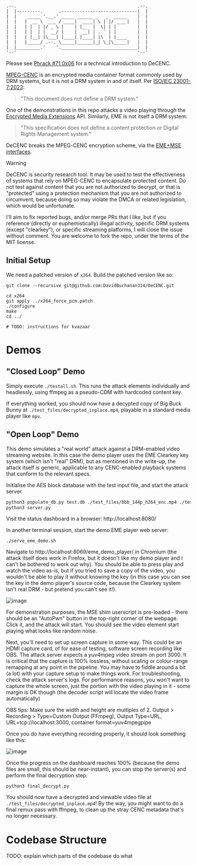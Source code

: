 ```
.--.                                              .--.
|  |---------.      .-----------------------------|  |
|  |    _____ '.__.' _____ ______ _   _  _____    |  |
|  |   |  __ \  ___ / ____|  ____| \ | |/ ____|   |  |
|  |   | |  | |/ _ \ |    | |__  |  \| | |        |  |
|  |   | |  | |  __/ |    |  __| | . ` | |        |  |
|  |   | |__| |\___| |____| |____| |\  | |____    |  |
|  |   |_____/ .--. \_____|______|_| \_|\_____|   |  |
|  |_________.'    '._____________________________|  |
'--'                                              '--'
```

Please see [Phrack #71 0x06](https://phrack.org/issues/71/6.html#article) for a technical introduction to DeCENC.

[MPEG-CENC](https://docs.unified-streaming.com/documentation/drm/common-encryption.html) is an encrypted media container format commonly used by DRM systems, but it is not a DRM system in and of itself. Per [ISO/IEC 23001-7:2023](https://www.iso.org/standard/84637.html):

> "This document does not define a DRM system."

One of the demonstrations in this repo attacks a video playing through the [Encrypted Media Extensions](https://www.w3.org/TR/encrypted-media/) API. Similarly, EME is not itself a DRM system:

> "This specification does not define a content protection or Digital Rights Management system."

DeCENC breaks the MPEG-CENC encryption scheme, via the [EME+MSE interfaces](https://web.dev/articles/eme-basics).

> [!WARNING]
> DeCENC is security research tool. It may be used to test the effectiveness of systems that rely on MPEG-CENC to encapsulate protected content. Do not test against content that you are not authorized to decrypt, or that is "protected" using a protection mechanism that you are not authorized to circumvent, because doing so may violate the DMCA or related legislation, which would be unfortunate.

I'll aim to fix reported bugs, and/or merge PRs that I like, but if you reference (directly or euphemistically) illegal activity, specific DRM systems (except "clearkey"), or specific streaming platforms, I will close the issue without comment. You are welcome to fork the repo, under the terms of the MIT license.

## Initial Setup

We need a patched version of `x264`. Build the patched version like so:

```
git clone --recursive git@github.com:DavidBuchanan314/DeCENC.git

cd x264
git apply ../x264_force_pcm.patch
./configure
make
cd ../

# TODO: instructions for kvazaar
```

# Demos

## "Closed Loop" Demo

Simply execute `./testall.sh`. This runs the attack elements individually and headlessly, using ffmpeg as a pseudo-CDM with hardcoded content key.

If everything worked, you should now have a decypted copy of Big Buck Bunny at `./test_files/decrypted_inplace.mp4`, playable in a standard media player like `mpv`.

## "Open Loop" Demo

This demo simulates a "real world" attack against a DRM-enabled video streaming website. In this case the demo player uses the EME Clearkey key system (which isn't "real" DRM), but as mentioned in the write-up, the attack itself is generic, applicable to any CENC-enabled playback systems that conform to the relevant specs.

Initialise the AES block database with the test input file, and start the attack server.

```sh
python3 populate_db.py test.db ./test_files/bbb_144p_h264_enc.mp4 ./test_files/decrypted_inplace.mp4
python3 server.py
```

Visit the status dashboard in a browser: http://localhost:8080/

In another terminal session, start the demo EME player web server:

```
./serve_eme_demo.sh
```

Navigate to http://localhost:8069/eme_demo_player/ in Chromium (the attack itself does work in Firefox, but it doesn't like my demo player and I can't be bothered to work out why). You should be able to press play and watch the video as-is, but if you tried to save a copy of the video, you wouldn't be able to play it without knowing the key (in this case you can see the key in the demo player's source code, because the Clearkey system isn't real DRM - but pretend you can't see it!).

![image](https://github.com/user-attachments/assets/69ece24b-e3f2-4452-8568-c26088c0fc8b)

For demonstration purposes, the MSE shim userscript is pre-loaded - there should be an "AutoPwn" button in the top-right corner of the webpage. Click it, and the attack will start. You should see the video element start playing what looks like random noise.

Next, you'll need to set up screen capture in some way. This could be an HDMI capture card, of for ease of testing, software screen recording like OBS. The attack server expects a yuv4mpeg video stream on port 3000. It is critical that the capture is 100% lossless, without scaling or colour-range remapping at any point in the pipeline. You may have to fiddle around a bit (a lot) with your capture setup to make things work. For troubleshooting, check the attack server's logs. For performance reasons, you won't want to capture the whole screen, just the portion with the video playing in it - some margin is OK though (the decoder script will locate the video frame automatically)

OBS tips: Make sure the width and height are multiples of 2. Output > Recording > Type=Custom Output (FFmpeg), Output Type=URL, URL=tcp://localhost:3000, container format=yuv4mpegpipe

Once you do have everything recording properly, it should look something like this:

![image](https://github.com/user-attachments/assets/2111d530-bb19-41a6-aa1f-fd0951cee3b2)

Once the progress on the dashboard reaches 100% (because the demo files are small, this should be near-instant), you can stop the server(s) and perform the final decryption step:

```
python3 final_decrypt.py
```

You should now have a decrypted and viewable video file at `./test_files/decrypted_inplace.mp4`! By the way, you might want to do a final remux pass with ffmpeg, to clean up the stray CENC metadata that's no longer necessary.

# Codebase Structure

TODO: explain which parts of the codebase do what
